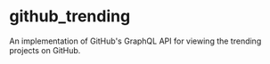 # github_trending

An implementation of GitHub's GraphQL API for viewing the trending projects on GitHub.
